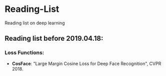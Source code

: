 # Reading-List
Reading list on deep learning

## Reading list before 2019.04.18:

### Loss Functions:
- **CosFace**: "Large Margin Cosine Loss for Deep Face Recognition", CVPR 2018.
